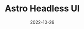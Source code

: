 ---
slug: 'astro-headless-ui'
title: 'Astro Headless UI'
description: 'A collection of headless components and utilities for Astro'
package: 'astro-headless-ui'
date: 2022-10-26
source: 'https://github.com/BryceRussell/astro-headless-ui'
tags:
  -  'astro'
  -  'typescript'
  -  'library'
---